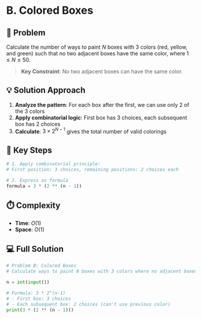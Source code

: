 # B. Colored Boxes

## 📝 Problem

Calculate the number of ways to paint $N$ boxes with 3 colors (red, yellow, and green) such that no two adjacent boxes have the same color, where $1 \leq N \leq 50$.

> **Key Constraint**: No two adjacent boxes can have the same color.

## 💡 Solution Approach

1. **Analyze the pattern**: For each box after the first, we can use only 2 of the 3 colors
2. **Apply combinatorial logic**: First box has 3 choices, each subsequent box has 2 choices
3. **Calculate**: $3 \times 2^{N-1}$ gives the total number of valid colorings

## 🔑 Key Steps

```python
# 1. Apply combinatorial principle:
# First position: 3 choices, remaining positions: 2 choices each

# 2. Express as formula
formula = 3 * (2 ** (n - 1))
```

## ⏱️ Complexity

- **Time**: $O(1)$
- **Space**: $O(1)$

## 💻 Full Solution

```python
# Problem B: Colored Boxes
# Calculate ways to paint N boxes with 3 colors where no adjacent boxes have the same color

n = int(input())

# Formula: 3 * 2^(n-1)
# - First box: 3 choices
# - Each subsequent box: 2 choices (can't use previous color)
print(3 * (2 ** (n - 1)))
```
